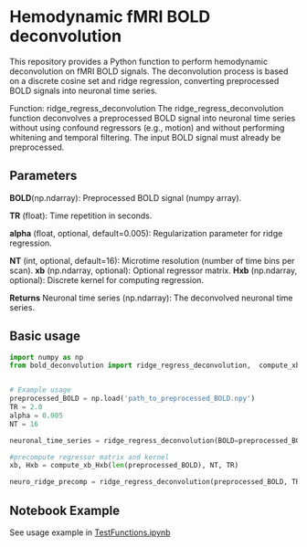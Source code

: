 # Hemodynamic fMRI BOLD deconvolution


This repository provides a Python function to perform hemodynamic deconvolution on fMRI BOLD signals. The deconvolution process is based on a discrete cosine set and ridge regression, converting preprocessed BOLD signals into neuronal time series.

Function: ridge_regress_deconvolution
The ridge_regress_deconvolution function deconvolves a preprocessed BOLD signal into neuronal time series without using confound regressors (e.g., motion) and without performing whitening and temporal filtering. The input BOLD signal must already be preprocessed.

## Parameters
**BOLD**(np.ndarray):
Preprocessed BOLD signal (numpy array).

**TR** (float): Time repetition in seconds.

**alpha** (float, optional, default=0.005): Regularization parameter for ridge regression.

**NT** (int, optional, default=16): Microtime resolution (number of time bins per scan).
**xb** (np.ndarray, optional): Optional regressor matrix.
**Hxb**  (np.ndarray, optional): Discrete kernel for computing regression.

**Returns** Neuronal time series (np.ndarray): The deconvolved neuronal time series.



## Basic usage
```python
import numpy as np
from bold_deconvolution import ridge_regress_deconvolution,  compute_xb_Hxb


# Example usage
preprocessed_BOLD = np.load('path_to_preprocessed_BOLD.npy')
TR = 2.0
alpha = 0.005
NT = 16

neuronal_time_series = ridge_regress_deconvolution(BOLD=preprocessed_BOLD, TR=TR, alpha=alpha, NT=NT)

#precompute regressor matrix and kernel
xb, Hxb = compute_xb_Hxb(len(preprocessed_BOLD), NT, TR)

neuro_ridge_precomp = ridge_regress_deconvolution(preprocessed_BOLD, TR, alpha, NT, xb=xb, Hxb=Hxb)


```

## Notebook Example

See usage example in [TestFunctions.ipynb](https://github.com/IHB-IBR-department/BoldDeconvolution/blob/main/TestFunctions.ipynb)
